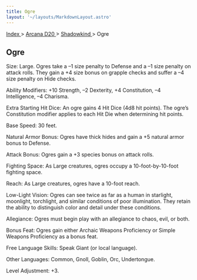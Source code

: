 ```yaml
---
title: Ogre
layout: '~/layouts/MarkdownLayout.astro'
---
```


[ Index ](/) > [ Arcana D20 ](/arcana.d20.srd) > [ Shadowkind ](/arcana.d20.srd/shadowkind) > Ogre

##  Ogre

Size: Large. Ogres take a –1 size penalty to Defense and a –1 size penalty on
attack rolls. They gain a +4 size bonus on grapple checks and suffer a –4 size
penalty on Hide checks.

Ability Modifiers: +10 Strength, –2 Dexterity, +4 Constitution, –4
Intelligence, –4 Charisma.

Extra Starting Hit Dice: An ogre gains 4 Hit Dice (4d8 hit points). The ogre’s
Constitution modifier applies to each Hit Die when determining hit points.

Base Speed: 30 feet.

Natural Armor Bonus: Ogres have thick hides and gain a +5 natural armor bonus
to Defense.

Attack Bonus: Ogres gain a +3 species bonus on attack rolls.

Fighting Space: As Large creatures, ogres occupy a 10-foot-by-10-foot fighting
space.

Reach: As Large creatures, ogres have a 10-foot reach.

Low-Light Vision: Ogres can see twice as far as a human in starlight,
moonlight, torchlight, and similar conditions of poor illumination. They
retain the ability to distinguish color and detail under these conditions.

Allegiance: Ogres must begin play with an allegiance to chaos, evil, or both.

Bonus Feat: Ogres gain either Archaic Weapons Proficiency or Simple Weapons
Proficiency as a bonus feat.

Free Language Skills: Speak Giant (or local language).

Other Languages: Common, Gnoll, Goblin, Orc, Undertongue.

Level Adjustment: +3.

